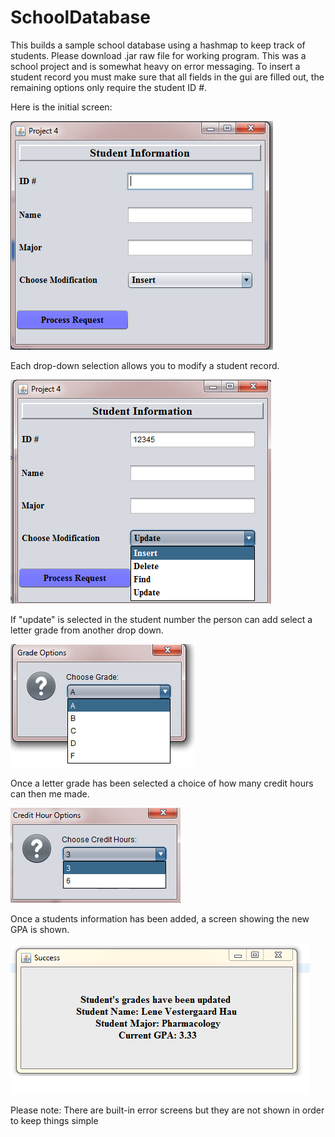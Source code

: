 # SchoolDatabase
This builds a sample school database using a hashmap to keep track of students. Please download .jar raw file for working program. This was a school project and is somewhat heavy on error messaging. To insert a student record you must make sure that all fields in the gui are filled out, the remaining options only require the student ID #.

Here is the initial screen:

![Start up GUI for school database](https://github.com/mdecaire/finalProject-SchoolDatabase/blob/master/repo%20pics/database%20screen%20shot.PNG)

Each drop-down selection allows you to modify a student record.

![drop down of initial screen](https://github.com/mdecaire/finalProject-SchoolDatabase/blob/master/repo%20pics/drop%20down.PNG)

If "update" is selected in the student number the person can add select a letter grade from another drop down.

![grade drop down](https://github.com/mdecaire/finalProject-SchoolDatabase/blob/master/repo%20pics/dropdown%20panel%20for%20grades.PNG)

Once a letter grade has been selected a choice of how many credit hours can then me made.

![drop down  credit hours](https://github.com/mdecaire/finalProject-SchoolDatabase/blob/master/repo%20pics/dropdown%20panel%20for%20credit%20hours.PNG)

Once a students information has been added, a screen showing the new GPA is shown. 

![final student information](https://github.com/mdecaire/finalProject-SchoolDatabase/blob/master/repo%20pics/roundedStudentAverage.PNG)

Please note: There are built-in error screens but they are not shown in order to keep things simple
